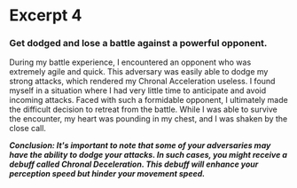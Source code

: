 # Excerpt 4
### Get dodged and lose a battle against a powerful opponent.
<p>During my battle experience, I encountered an opponent who was extremely agile and quick. This adversary was easily able to dodge my strong attacks, which rendered my Chronal Acceleration useless. I found myself in a situation where I had very little time to anticipate and avoid incoming attacks. Faced with such a formidable opponent, I ultimately made the difficult decision to retreat from the battle. While I was able to survive the encounter, my heart was pounding in my chest, and I was shaken by the close call.</p>
<b><i>Conclusion: It's important to note that some of your adversaries may have the ability to dodge your attacks. In such cases, you might receive a debuff called Chronal Deceleration. This debuff will enhance your perception speed but hinder your movement speed.</i></b>
